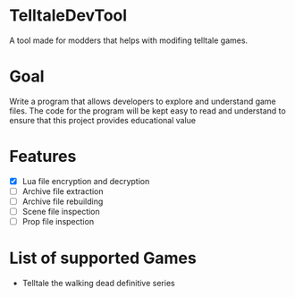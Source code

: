 # TelltaleDevTool
A tool made for modders that helps with modifing telltale games.
# Goal
Write a program that allows developers to explore and understand game files. The code for the program will be kept easy to read and understand to ensure that this project provides educational value
# Features
- [x] Lua file encryption and decryption
- [ ] Archive file extraction
- [ ] Archive file rebuilding
- [ ] Scene file inspection
- [ ] Prop file inspection
# List of supported Games
- Telltale the walking dead definitive series

